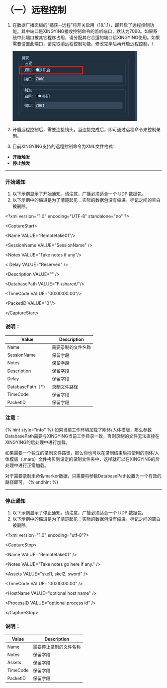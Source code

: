# （一）远程控制

1.  在数据广播面板的“捕获--远程”将开关启用（18.1.1），即开启了远程控制功能。其中端口是XINGYING接收控制命令的监听端口，默认为7060。如果系统中此端口被其它程序占用，请分配其它合适的端口给XINGYING使用。如果需要设置此端口，请先取消远程控制功能，修改完毕后再开启远程控制。\


    ![18.1.1](<../.gitbook/assets/0 (14).png>)
2. 开启远程控制后，需要连接镜头。当连接完成后，即可通过远程命令来控制录制。
3. 目前XINGYING支持的远程控制命令为XML文件格式：

* **开始触发**
* **停止触发**



***

### **开始通知**

1. 以下示例显示了开始通知。请注意，广播必须适合一个 UDP 数据包。
2. 以下示例中的缩进是为了清楚起见：实际的数据包没有缩进。标记之间的空白被删除。

\<?xml version="1.0" encoding="UTF-8" standalone="no" ?>

\<CaptureStart>

\<Name VALUE="Remotetake01"/>

\<SessionName VALUE="SessionName" />

\<Notes VALUE="Take notes if any"/>

< Delay VALUE="Reserved" />

\<Description VALUE="" />

\<DatabasePath VALUE="F:/shared/"/>

\<TimeCode VALUE="00:00:00:00"/>

\<PacketID VALUE="0"/>

\</CaptureStart>

### **说明：**

| Value            | Description |
| ---------------- | ----------- |
| Name             | 需要录制的文件名称   |
| SessionName      | 保留字段        |
| Notes            | 保留字段        |
| Description      | 保留字段        |
| Delay            | 保留字段        |
| DatabasePath（\*） | 录制文件路径      |
| TimeCode         | 保留字段        |
| PacketID         | 保留字段        |

### **注意：**

{% hint style="info" %}
如果当前工作环境加载了刚体/人体模版，那么参数DatabasePath需要与XINGYING当前工作目录一致，否则录制的文件无法直接在XINGYING的后处理中进行加载。

如果需要一个独立的录制文件路径，那么你也可以在录制结束后把使用的刚体/人体模版（.mars）文件拷贝到设定的录制文件夹中，这样就可以在XINGYING的后处理中进行正常加载。

对于需要录制未命名marker数据，只需要将参数DatabasePath设置为一个有效的路径即可。
{% endhint %}



***

### **停止通知**

1. 以下示例显示了停止通知。请注意，广播必须适合一个 UDP 数据包。
2. 以下示例中的缩进是为了清楚起见：实际的数据包没有缩进。标记之间的空白被删除。

\<?xml version="1.0" encoding="utf-8"?>

\<CaptureStop>

\<Name VALUE="Remotetake01" />

\<Notes VALUE="Take notes go here if any." />

\<Assets VALUE="skel1, skel2, sword" />

\<TimeCode VALUE="00:00:00:00" />

\<HostName VALUE="optional host name" />

\<ProcessID VALUE="optional process id" />

\</CaptureStop>

### 说明：

| Value    | Description |
| -------- | ----------- |
| Name     | 需要停止录制的文件名称 |
| Notes    | 保留字段        |
| Assets   | 保留字段        |
| TimeCode | 保留字段        |
| PacketID | 保留字段        |

### &#x20;<a href="#toc1844" id="toc1844"></a>
